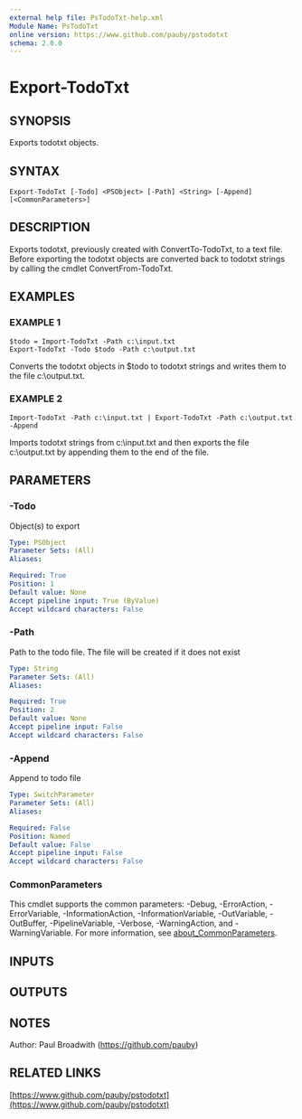 ```yaml
---
external help file: PsTodoTxt-help.xml
Module Name: PsTodoTxt
online version: https://www.github.com/pauby/pstodotxt
schema: 2.0.0
---
```


# Export-TodoTxt

## SYNOPSIS
Exports todotxt objects.

## SYNTAX

```
Export-TodoTxt [-Todo] <PSObject> [-Path] <String> [-Append] [<CommonParameters>]
```

## DESCRIPTION
Exports todotxt, previously created with ConvertTo-TodoTxt,
to a text file.
Before exporting the todotxt objects are converted
back to todotxt strings by calling the cmdlet
ConvertFrom-TodoTxt.

## EXAMPLES

### EXAMPLE 1
```
$todo = Import-TodoTxt -Path c:\input.txt
Export-TodoTxt -Todo $todo -Path c:\output.txt
```

Converts the todotxt objects in $todo to todotxt strings and writes
them to the file c:\output.txt.

### EXAMPLE 2
```
Import-TodoTxt -Path c:\input.txt | Export-TodoTxt -Path c:\output.txt -Append
```

Imports todotxt strings from c:\input.txt and then exports the file c:\output.txt
by appending them to the end of the file.

## PARAMETERS

### -Todo
Object(s) to export

```yaml
Type: PSObject
Parameter Sets: (All)
Aliases:

Required: True
Position: 1
Default value: None
Accept pipeline input: True (ByValue)
Accept wildcard characters: False
```

### -Path
Path to the todo file.
The file will be created if it does not exist

```yaml
Type: String
Parameter Sets: (All)
Aliases:

Required: True
Position: 2
Default value: None
Accept pipeline input: False
Accept wildcard characters: False
```

### -Append
Append to todo file

```yaml
Type: SwitchParameter
Parameter Sets: (All)
Aliases:

Required: False
Position: Named
Default value: False
Accept pipeline input: False
Accept wildcard characters: False
```

### CommonParameters
This cmdlet supports the common parameters: -Debug, -ErrorAction, -ErrorVariable, -InformationAction, -InformationVariable, -OutVariable, -OutBuffer, -PipelineVariable, -Verbose, -WarningAction, and -WarningVariable. For more information, see [about_CommonParameters](http://go.microsoft.com/fwlink/?LinkID=113216).

## INPUTS

## OUTPUTS

## NOTES
Author: Paul Broadwith (https://github.com/pauby)

## RELATED LINKS

[https://www.github.com/pauby/pstodotxt](https://www.github.com/pauby/pstodotxt)

